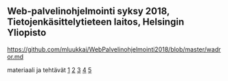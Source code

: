 
## Web-palvelinohjelmointi syksy 2018, Tietojenkäsittelytieteen laitos, Helsingin Yliopisto

https://github.com/mluukkai/WebPalvelinohjelmointi2018/blob/master/wadror.md

materiaali ja tehtävät [1](https://github.com/mluukkai/WebPalvelinohjelmointi2018/blob/master/web/viikko1.md) [2](https://github.com/mluukkai/WebPalvelinohjelmointi2018/blob/master/web/viikko2.md) [3](https://github.com/mluukkai/WebPalvelinohjelmointi2018/blob/master/web/viikko3.md) [4](https://github.com/mluukkai/WebPalvelinohjelmointi2018/blob/master/web/viikko4.md) [5](https://github.com/mluukkai/WebPalvelinohjelmointi2018/blob/master/web/viikko5.md) 

